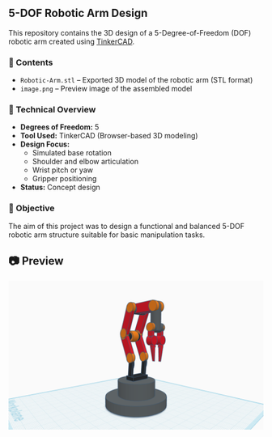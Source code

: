 
## 5-DOF Robotic Arm Design

This repository contains the 3D design of a 5-Degree-of-Freedom (DOF) robotic arm created using [TinkerCAD](https://www.tinkercad.com/).

### 📁 Contents

- `Robotic-Arm.stl` – Exported 3D model of the robotic arm (STL format)
- `image.png` – Preview image of the assembled model

### 🔧 Technical Overview

- **Degrees of Freedom:** 5  
- **Tool Used:** TinkerCAD (Browser-based 3D modeling)
- **Design Focus:**
  - Simulated base rotation
  - Shoulder and elbow articulation
  - Wrist pitch or yaw
  - Gripper positioning
- **Status:** Concept design

### 🎯 Objective

The aim of this project was to design a functional and balanced 5-DOF robotic arm structure suitable for basic manipulation tasks.


## 📷 Preview

![Preview](image.png)

